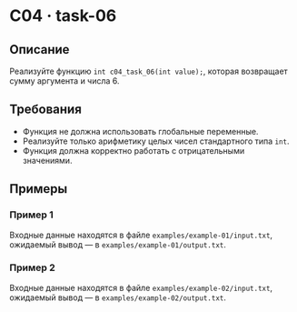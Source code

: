 # C04 · task-06

## Описание
Реализуйте функцию `int c04_task_06(int value);`, которая возвращает сумму аргумента и числа 6.

## Требования
- Функция не должна использовать глобальные переменные.
- Реализуйте только арифметику целых чисел стандартного типа `int`.
- Функция должна корректно работать с отрицательными значениями.

## Примеры

### Пример 1
Входные данные находятся в файле `examples/example-01/input.txt`, ожидаемый вывод — в `examples/example-01/output.txt`.

### Пример 2
Входные данные находятся в файле `examples/example-02/input.txt`, ожидаемый вывод — в `examples/example-02/output.txt`.
